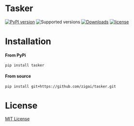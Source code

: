 # Tasker
[![PyPI version](https://badge.fury.io/py/tasker.svg)](https://badge.fury.io/py/tasker)
![Supported versions](https://img.shields.io/badge/python-3.10+-blue.svg)
[![Downloads](https://static.pepy.tech/badge/tasker)](https://pepy.tech/project/tasker)
[![license](https://img.shields.io/github/license/zigai/tasker.svg)](https://github.com/zigai/tasker/blob/main/LICENSE)
# Installation
#### From PyPi
```
pip install tasker
```
#### From source
```
pip install git+https://github.com/zigai/tasker.git
```
# License
[MIT License](https://github.com/zigai/tasker/blob/master/LICENSE)
